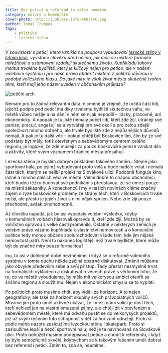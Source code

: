 ```yaml
---
title: Bez peticí a referend to zatím neumíme
category: názory a komentáře
cover-photo: http://i.ohlasy.info/bK0zkvC.jpg
author: Tomáš Trumpeš
tags:
    - politika
    - lezecká stěna
---
```


*V souvislosti s peticí, která vznikla na podporu vybudování [lezecké stěny v letním kině](http://stenaboskovice.cz), vyvstane člověku před očima, jak moc se některé formální náležitosti a ustanovení vzdalují skutečnému životu. Kupříkladu takový institut trvalého bydliště, který je klíčový nejen pro petice, ale v našem volebním systému i pro naše právo obdařit některé z politiků důvěrou v podobě voličského hlasu. Do jaké míry je však život města skutečně tvořen těmi, kteří mají jeho název uveden v občanském průkazu?*

<img src="http://i.ohlasy.info/bK0zkvC.jpg" alt="petiční arch" class="img-responsive">

Nemám pro to žádná relevantní data, nicméně je zřejmé, že určitá část lidí, jejichž podpis pod peticí má díky trvalému bydlišti skutečnou váhu, ve městě vůbec nežije a na dění v něm se nijak nepodílí – lidsky, pracovně, ani ekonomicky. A naopak je tu jistě nemalý počet lidí, kteří zde žijí, utrácejí své peníze, pracují, angažují se a vytvářejí pro své okolí a pro celou zdejší společnost mnoho dobrého, ale trvalé bydliště zde z nejrůznějších důvodů nemají. A pak je tu další věc – pokud chtějí být Boskovice tím, čím by ze své podstaty být měly, totiž otevřeným a sebevědomým centrem celého regionu, je logické, že zde musejí i za pouze boskovické peníze vznikat díla a aktivity, které svým významem hranice města přesahují.

Lezecká stěna je myslím dobrým příkladem takového záměru. Stejně jako sportovní hala, po jejímž vybudování proto volá a bude nadále volat i nemalá část těch, kterým se nelíbí projekt na Slovákově ulici. Podobně funguje kino, lázně a mnoho dalších věcí ve městě. Velmi dobře to chápou obchodníci, kteří budou těžko budovat své podnikání s představou, že se omezí pouze na místní zákazníky. A koneckonců i my v našich novinách cítíme značný zájem o ryze boskovické problémy ze strany těch, kteří v Boskovicích trvale nežijí, ale přesto je jejich život s nimi nějak spojen. Nebo zde žijí pouze přechodně, avšak plnohodnotně.

Až člověka napadá, jak by asi vypadaly volební výsledky, kdyby v komunálních volbách hlasovali opravdu ti, kteří zde žijí. Možná by se voličstvo opravdu z velké části proměnilo. Ostatně v některých zemích je volební právo vázáno kupříkladu k vlastnictví nemovitosti a o komunální politice tedy mohou občané spolurozhodovat všude tam, kde jim nějaká nemovitost patří. Není to nakonec logičtější než trvalé bydliště, které může být do značné míry pouze formalitou?

Inu, to asi v dohledné době nezměníme, i když se o reformě volebního systému v tomto duchu někde začíná opatrně diskutovat. Změnit můžeme jako obvykle především sebe a svůj přístup. Tedy přestat nesmyslně trvat na formálních výkladech a diskutovat o věcech právě s vědomím toho, že to, co ve městě vybudujeme, by mělo mít velkorysou ambici otevřít se širšímu regionu a sloužit mu. Nejen v ekonomickém smyslu se to vyplatí.

Po politicích proto musíme chtít, aby viděli za horizont. A to nejen geograficky, ale také za horizont skupiny svých právoplatných voličů. Musíme jim proto umět aktivně ukázat, že i mezi námi voliči je dost těch, kteří nehledí jen na vlastní omezené zájmy, ale chtějí žít v otevřeném a sebevědomém městě, které má odvahu pustit se do velkorysých projektů, jež už svým řešením tuto schopnost vidět za horizont odrážejí. Proto si podle mého názoru zasloužíme lezeckou stěnu i skatepark. Proto si zasloužíme lepší a hezčí sportovní halu, než je ta navrhovaná na Slovákově ulici. Proto bohužel musíme podepisovat petice a chodit k referendu, i když by bylo samozřejmě skvělé, kdybychom se k takovým řešením uměli dobrat bez referend i peticí. Zatím to, zdá se, neumíme.
